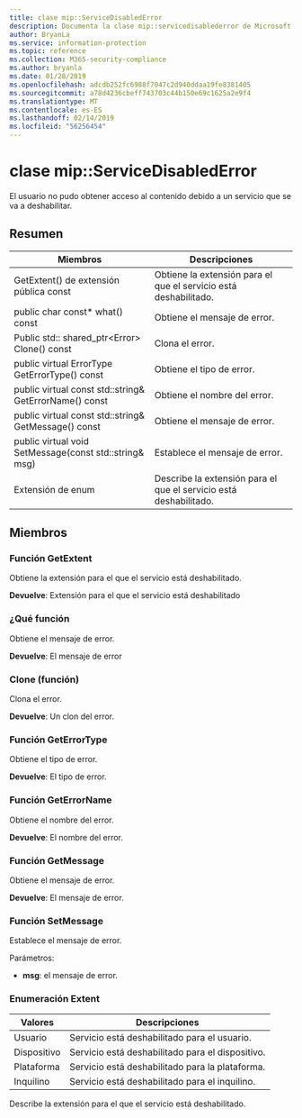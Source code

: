 ```yaml
---
title: clase mip::ServiceDisabledError
description: Documenta la clase mip::servicedisablederror de Microsoft Information Protection (MIP) SDK.
author: BryanLa
ms.service: information-protection
ms.topic: reference
ms.collection: M365-security-compliance
ms.author: bryanla
ms.date: 01/28/2019
ms.openlocfilehash: adcdb252fc6988f7047c2d940ddaa19fe8381405
ms.sourcegitcommit: a78d4236cbeff743703c44b150e69c1625a2e9f4
ms.translationtype: MT
ms.contentlocale: es-ES
ms.lasthandoff: 02/14/2019
ms.locfileid: "56256454"
---
```

# <a name="class-mipservicedisablederror"></a>clase mip::ServiceDisabledError 
El usuario no pudo obtener acceso al contenido debido a un servicio que se va a deshabilitar.
  
## <a name="summary"></a>Resumen
 Miembros                        | Descripciones                                
--------------------------------|---------------------------------------------
GetExtent() de extensión pública const  |  Obtiene la extensión para el que el servicio está deshabilitado.
public char const* what() const  |  Obtiene el mensaje de error.
Public std:: shared_ptr\<Error\> Clone() const  |  Clona el error.
public virtual ErrorType GetErrorType() const  |  Obtiene el tipo de error.
public virtual const std::string& GetErrorName() const  |  Obtiene el nombre del error.
public virtual const std::string& GetMessage() const  |  Obtiene el mensaje de error.
public virtual void SetMessage(const std::string& msg)  |  Establece el mensaje de error.
Extensión de enum  |  Describe la extensión para el que el servicio está deshabilitado.
  
## <a name="members"></a>Miembros
  
### <a name="getextent-function"></a>Función GetExtent
Obtiene la extensión para el que el servicio está deshabilitado.

  
**Devuelve**: Extensión para el que el servicio está deshabilitado
  
### <a name="what-function"></a>¿Qué función
Obtiene el mensaje de error.

  
**Devuelve**: El mensaje de error
  
### <a name="clone-function"></a>Clone (función)
Clona el error.

  
**Devuelve**: Un clon del error.
  
### <a name="geterrortype-function"></a>Función GetErrorType
Obtiene el tipo de error.

  
**Devuelve**: El tipo de error.
  
### <a name="geterrorname-function"></a>Función GetErrorName
Obtiene el nombre del error.

  
**Devuelve**: El nombre del error.
  
### <a name="getmessage-function"></a>Función GetMessage
Obtiene el mensaje de error.

  
**Devuelve**: El mensaje de error.
  
### <a name="setmessage-function"></a>Función SetMessage
Establece el mensaje de error.

Parámetros:  
* **msg**: el mensaje de error.


  
### <a name="extent-enum"></a>Enumeración Extent
 Valores                         | Descripciones                                
--------------------------------|---------------------------------------------
Usuario            | Servicio está deshabilitado para el usuario.
Dispositivo            | Servicio está deshabilitado para el dispositivo.
Plataforma            | Servicio está deshabilitado para la plataforma.
Inquilino            | Servicio está deshabilitado para el inquilino.
Describe la extensión para el que el servicio está deshabilitado.
